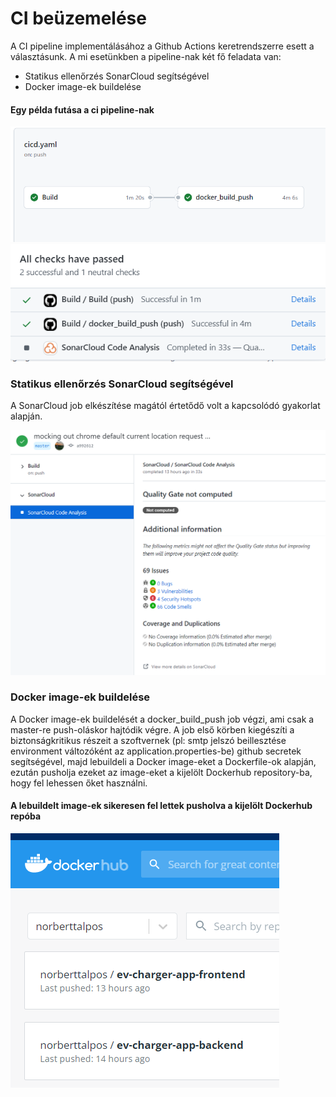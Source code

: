 # CI beüzemelése

A CI pipeline implementálásához a Github Actions keretrendszerre esett a választásunk.
A mi esetünkben a pipeline-nak két fő feladata van:
- Statikus ellenőrzés SonarCloud segítségével
- Docker image-ek buildelése

#### Egy példa futása a ci pipeline-nak
![](imgs/jobs.png)
![](imgs/ci_result.png)

### Statikus ellenőrzés SonarCloud segítségével
A SonarCloud job elkészítése magától értetődő volt a kapcsolódó gyakorlat alapján.

![](imgs/sonar.png)

### Docker image-ek buildelése
A Docker image-ek buildelését a docker_build_push job végzi, ami csak a master-re push-oláskor hajtódik végre.
A job első körben kiegészíti a biztonságkritikus részeit a szoftvernek (pl: smtp jelszó beillesztése environment
változóként az application.properties-be) github secretek segítségével,
majd lebuildeli a Docker image-eket a Dockerfile-ok alapján, ezután pusholja ezeket
az image-eket a kijelölt Dockerhub repository-ba, hogy fel lehessen őket használni.

#### A lebuildelt image-ek sikeresen fel lettek pusholva a kijelölt Dockerhub repóba
![](imgs/dockerhub.png)
